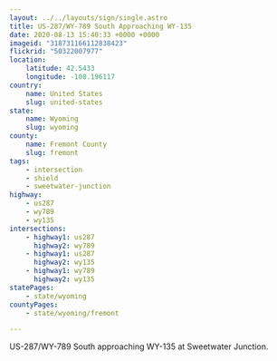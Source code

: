 ```yaml
---
layout: ../../layouts/sign/single.astro
title: US-287/WY-789 South Approaching WY-135
date: 2020-08-13 15:40:33 +0000 +0000
imageid: "318731166112838423"
flickrid: "50322007977"
location:
    latitude: 42.5433
    longitude: -108.196117
country:
    name: United States
    slug: united-states
state:
    name: Wyoming
    slug: wyoming
county:
    name: Fremont County
    slug: fremont
tags:
    - intersection
    - shield
    - sweetwater-junction
highway:
    - us287
    - wy789
    - wy135
intersections:
    - highway1: us287
      highway2: wy789
    - highway1: us287
      highway2: wy135
    - highway1: wy789
      highway2: wy135
statePages:
    - state/wyoming
countyPages:
    - state/wyoming/fremont

---
```

US-287/WY-789 South approaching WY-135 at Sweetwater Junction.